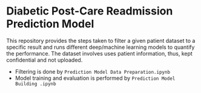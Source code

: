 # Diabetic Post-Care Readmission Prediction Model

This repository provides the steps taken to filter a given patient dataset to a specific result and runs different deep/machine learning models to quantify the performance. The dataset involves uses patient information, thus, kept confidential and not uploaded. 
- Filtering is done by `Prediction Model Data Preparation.ipynb`
- Model training and evaluation is performed by `Prediction Model Building .ipynb`
